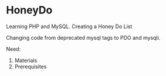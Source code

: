 HoneyDo
=======

Learning PHP and MySQL.  Creating a Honey Do List

Changing code from deprecated mysql tags to PDO and mysqli.

Need:

1)  Materials
2)  Prerequisites
